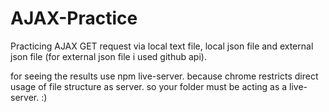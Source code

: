 # AJAX-Practice
Practicing AJAX GET request via local text file, local json file and external json file (for external json file i used github api).

for seeing the results use npm live-server. because chrome restricts direct usage of file structure as server. so your folder must be acting as a live-server. :)
